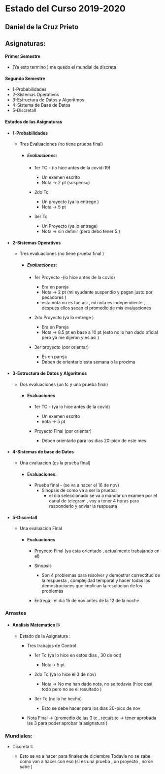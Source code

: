 # Estado del Curso 2019-2020

## Daniel de la Cruz Prieto
  
## Asignaturas:

#### Primer Semestre

* (Ya esto termino ) me quedo el mundial  de discreta  

#### Segundo Semestre

* 1-Probabilidades
* 2-Sistemas Operativos
* 3-Estructura de Datos y Algoritmos
* 4-Sistema de Base de Datos
* 5-DiscretaII

#### Estados de las Asignaturas
	
* #### 1-Probabilidades
    - Tres Evaluaciones (no tiene prueba final)
			
		+ #####  Evaluaciones:
			- 1er TC - (lo hice antes de la covid-19)
			    * Un examen escrito
				*  Nota -> 2 pt (suspenso)

			- 2do Tc 
				* Un proyecto (ya lo entrege )
				* Nota -> 5 pt 

			- 3er Tc
				* Un Proyecto (ya lo entrege) 
				* Nota -> sin definir (pero debo tener 5 ) 

* #### 2-Sistemas Operativos

	- Tres evaluaciones (no tiene prueba final )
		
		+ ##### Evaluaciones:
			- 1er Proyecto -(lo hice antes de la covid) 
				* Era en pareja 
				* Nota -> 2 pt  (mi eyudante suspendio y pagan justo por pecadores ) 
				* esta nota no es tan asi , mi nota es independiente , despues ellos sacan el promedio de mis evaluaciones 
			
			- 2do Proyecto (ya lo entrege ) 
				* Era en Pareja 
				* Nota -> 8.5 pt en base a 10 pt (esto no lo han dado oficial pero ya me dijeron y es asi ) 

			- 3er proyecto (por orientar)
				* Es en pareja 
				* Deben de orientarlo esta semana o la proxima 
   

* #### 3-Estructura de Datos y Algoritmos 
	- Dos evaluaciones (un tc y una prueba final) 
		
		+ #### Evaluaciones 
			- 1er TC - (ya lo hice antes de la covid) 
				* Un examen escrito 
				* nota -> 5 pt 
			
			- Proyecto Final (por orientar)
				* Deben orientarlo para los dias 20-pico de este mes 
				 

 
* #### 4-Sistemas de base de Datos 
	- Una evaluacion (es la prueba final) 

		+ #### Evaluaciones:
			- Prueba final  - (se va a hacer el 16 de nov)
			    * Sinopsis de como va a ser la prueba:
			        - el dia seleccionado se va a mandar un examen por el canal de telegram , voy a tener 4 horas para responderlo y enviar la respuesta 


* #### 5-DiscretaII
	- Una evaluacion Final

        + #### Evaluaciones  	
		    * Proyecto Final (ya esta orientado , actualmente trabajando en el)
			* Sinopsis 

			    - 	Son 4 problemas para resolver y demostrar correctitud de la respuesta , complejidad temporal y hacer todas las demostraciones que implican la resolucion de los problemas

			* Entrega : el dia 15 de nov antes de la 12 de la noche  
			

### Arrastes

* #### Analisis Matematico II:

    - Estado de la Asignatura :

		+ Tres trabajos de Control 

			*  1er Tc (ya lo hice en estos dias , 30 de oct)
				- Nota-> 5 pt

			* 2do Tc (ya lo hice el 3 de nov)	
				
                - Nota -> No me han dado nota,  no se todavia (hice casi todo pero no se el resultado )


			* 3er Tc (no lo he hecho) 
				- Esto se debe hacer para los dias 20-pico de nov 

 		+ Nota Final -> (promedio de las 3 tc , requisito -> tener aprobada las 3 para poder aprobar la asignatura ) 


				
	

### Mundiales: 

* Discreta I:

	- Esto se va a hacer para finales de diciembre 
		Todavia no se sabe como van a hacer con eso (si es una prueba , un proyecto , no se sabe )